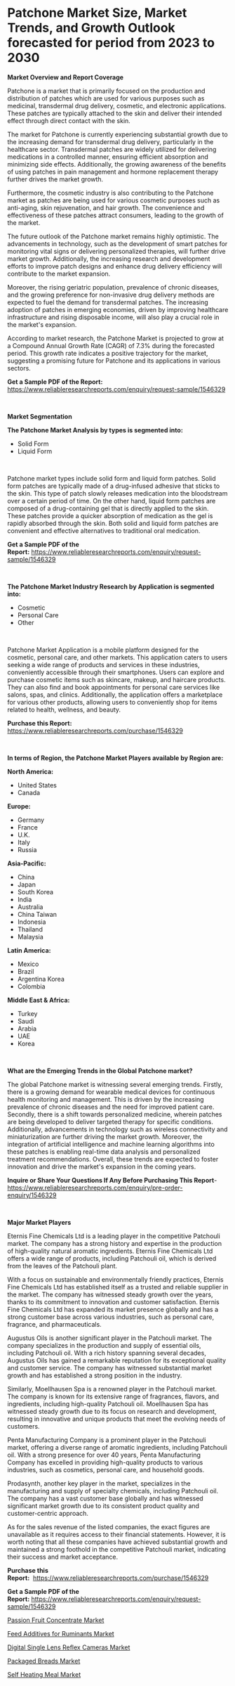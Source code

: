 <p><h1>Patchone Market Size, Market Trends, and Growth Outlook forecasted for period from 2023 to 2030</h1></p><p><strong>Market Overview and Report Coverage</strong></p>
<p><p>Patchone is a market that is primarily focused on the production and distribution of patches which are used for various purposes such as medicinal, transdermal drug delivery, cosmetic, and electronic applications. These patches are typically attached to the skin and deliver their intended effect through direct contact with the skin.</p><p>The market for Patchone is currently experiencing substantial growth due to the increasing demand for transdermal drug delivery, particularly in the healthcare sector. Transdermal patches are widely utilized for delivering medications in a controlled manner, ensuring efficient absorption and minimizing side effects. Additionally, the growing awareness of the benefits of using patches in pain management and hormone replacement therapy further drives the market growth.</p><p>Furthermore, the cosmetic industry is also contributing to the Patchone market as patches are being used for various cosmetic purposes such as anti-aging, skin rejuvenation, and hair growth. The convenience and effectiveness of these patches attract consumers, leading to the growth of the market.</p><p>The future outlook of the Patchone market remains highly optimistic. The advancements in technology, such as the development of smart patches for monitoring vital signs or delivering personalized therapies, will further drive market growth. Additionally, the increasing research and development efforts to improve patch designs and enhance drug delivery efficiency will contribute to the market expansion.</p><p>Moreover, the rising geriatric population, prevalence of chronic diseases, and the growing preference for non-invasive drug delivery methods are expected to fuel the demand for transdermal patches. The increasing adoption of patches in emerging economies, driven by improving healthcare infrastructure and rising disposable income, will also play a crucial role in the market's expansion.</p><p>According to market research, the Patchone Market is projected to grow at a Compound Annual Growth Rate (CAGR) of 7.3% during the forecasted period. This growth rate indicates a positive trajectory for the market, suggesting a promising future for Patchone and its applications in various sectors.</p></p>
<p><strong>Get a Sample PDF of the Report:</strong> <a href="https://www.reliableresearchreports.com/enquiry/request-sample/1546329">https://www.reliableresearchreports.com/enquiry/request-sample/1546329</a></p>
<p>&nbsp;</p>
<p><strong>Market Segmentation</strong></p>
<p><strong>The Patchone Market Analysis by types is segmented into:</strong></p>
<p><ul><li>Solid Form</li><li>Liquid Form</li></ul></p>
<p>&nbsp;</p>
<p><p>Patchone market types include solid form and liquid form patches. Solid form patches are typically made of a drug-infused adhesive that sticks to the skin. This type of patch slowly releases medication into the bloodstream over a certain period of time. On the other hand, liquid form patches are composed of a drug-containing gel that is directly applied to the skin. These patches provide a quicker absorption of medication as the gel is rapidly absorbed through the skin. Both solid and liquid form patches are convenient and effective alternatives to traditional oral medication.</p></p>
<p><strong>Get a Sample PDF of the Report:</strong>&nbsp;<a href="https://www.reliableresearchreports.com/enquiry/request-sample/1546329">https://www.reliableresearchreports.com/enquiry/request-sample/1546329</a></p>
<p>&nbsp;</p>
<p><strong>The Patchone Market Industry Research by Application is segmented into:</strong></p>
<p><ul><li>Cosmetic</li><li>Personal Care</li><li>Other</li></ul></p>
<p>&nbsp;</p>
<p><p>Patchone Market Application is a mobile platform designed for the cosmetic, personal care, and other markets. This application caters to users seeking a wide range of products and services in these industries, conveniently accessible through their smartphones. Users can explore and purchase cosmetic items such as skincare, makeup, and haircare products. They can also find and book appointments for personal care services like salons, spas, and clinics. Additionally, the application offers a marketplace for various other products, allowing users to conveniently shop for items related to health, wellness, and beauty.</p></p>
<p><strong>Purchase this Report:</strong>&nbsp; <a href="https://www.reliableresearchreports.com/purchase/1546329">https://www.reliableresearchreports.com/purchase/1546329</a></p>
<p>&nbsp;</p>
<p><strong>In terms of Region, the Patchone Market Players available by Region are:</strong></p>
<p>
    <p> <strong> North America: </strong>
        <ul>
            <li>United States</li>
            <li>Canada</li>
        </ul>
        </p> 
    <p> <strong> Europe: </strong>
        <ul>
            <li>Germany</li>
            <li>France</li>
            <li>U.K.</li>
            <li>Italy</li>
            <li>Russia</li>
        </ul>
        </p> 
    <p> <strong> Asia-Pacific: </strong>
        <ul>
            <li>China</li>
            <li>Japan</li>
            <li>South Korea</li>
            <li>India</li>
            <li>Australia</li>
            <li>China Taiwan</li>
            <li>Indonesia</li>
            <li>Thailand</li>
            <li>Malaysia</li>
        </ul>
        </p> 
    <p> <strong> Latin America: </strong>
        <ul>
            <li>Mexico</li>
            <li>Brazil</li>
            <li>Argentina Korea</li>
            <li>Colombia</li>
        </ul>
        </p> 
    <p> <strong> Middle East & Africa: </strong>
        <ul>
            <li>Turkey</li>
            <li>Saudi</li>
            <li>Arabia</li>
            <li>UAE</li>
            <li>Korea</li>
        </ul>
    </p>
    </p>
<p>&nbsp;</p>
<p><strong>What are the Emerging Trends in the Global Patchone market?</strong></p>
<p><p>The global Patchone market is witnessing several emerging trends. Firstly, there is a growing demand for wearable medical devices for continuous health monitoring and management. This is driven by the increasing prevalence of chronic diseases and the need for improved patient care. Secondly, there is a shift towards personalized medicine, wherein patches are being developed to deliver targeted therapy for specific conditions. Additionally, advancements in technology such as wireless connectivity and miniaturization are further driving the market growth. Moreover, the integration of artificial intelligence and machine learning algorithms into these patches is enabling real-time data analysis and personalized treatment recommendations. Overall, these trends are expected to foster innovation and drive the market's expansion in the coming years.</p></p>
<p><strong>Inquire or Share Your Questions If Any Before Purchasing This Report</strong>- <a href="https://www.reliableresearchreports.com/enquiry/pre-order-enquiry/1546329">https://www.reliableresearchreports.com/enquiry/pre-order-enquiry/1546329</a></p>
<p>&nbsp;</p>
<p><strong>Major Market Players</strong></p>
<p><p>Eternis Fine Chemicals Ltd is a leading player in the competitive Patchouli market. The company has a strong history and expertise in the production of high-quality natural aromatic ingredients. Eternis Fine Chemicals Ltd offers a wide range of products, including Patchouli oil, which is derived from the leaves of the Patchouli plant.</p><p>With a focus on sustainable and environmentally friendly practices, Eternis Fine Chemicals Ltd has established itself as a trusted and reliable supplier in the market. The company has witnessed steady growth over the years, thanks to its commitment to innovation and customer satisfaction. Eternis Fine Chemicals Ltd has expanded its market presence globally and has a strong customer base across various industries, such as personal care, fragrance, and pharmaceuticals.</p><p>Augustus Oils is another significant player in the Patchouli market. The company specializes in the production and supply of essential oils, including Patchouli oil. With a rich history spanning several decades, Augustus Oils has gained a remarkable reputation for its exceptional quality and customer service. The company has witnessed substantial market growth and has established a strong position in the industry.</p><p>Similarly, Moellhausen Spa is a renowned player in the Patchouli market. The company is known for its extensive range of fragrances, flavors, and ingredients, including high-quality Patchouli oil. Moellhausen Spa has witnessed steady growth due to its focus on research and development, resulting in innovative and unique products that meet the evolving needs of customers.</p><p>Penta Manufacturing Company is a prominent player in the Patchouli market, offering a diverse range of aromatic ingredients, including Patchouli oil. With a strong presence for over 40 years, Penta Manufacturing Company has excelled in providing high-quality products to various industries, such as cosmetics, personal care, and household goods.</p><p>Prodasynth, another key player in the market, specializes in the manufacturing and supply of specialty chemicals, including Patchouli oil. The company has a vast customer base globally and has witnessed significant market growth due to its consistent product quality and customer-centric approach.</p><p>As for the sales revenue of the listed companies, the exact figures are unavailable as it requires access to their financial statements. However, it is worth noting that all these companies have achieved substantial growth and maintained a strong foothold in the competitive Patchouli market, indicating their success and market acceptance.</p></p>
<p><strong>Purchase this Report:</strong>&nbsp;&nbsp;<a href="https://www.reliableresearchreports.com/purchase/1546329">https://www.reliableresearchreports.com/purchase/1546329</a></p>
<p></p>
<p><strong>Get a Sample PDF of the Report:</strong>&nbsp;<a href="https://www.reliableresearchreports.com/enquiry/request-sample/1546329">https://www.reliableresearchreports.com/enquiry/request-sample/1546329</a></p>
<p><p><a href="https://medium.com/@albanamusaj1924/passion-fruit-concentrate-market-insight-market-trends-growth-forecasted-from-2023-to-2030-5afa1ca88dff">Passion Fruit Concentrate Market</a></p><p><a href="https://github.com/NorbertYates/Market-Research-Report-List-2/blob/main/feed-additives-for-ruminants-market.md">Feed Additives for Ruminants Market</a></p><p><a href="https://medium.com/@sarahcornish2022/digital-single-lens-reflex-cameras-market-insights-into-market-cagr-market-trends-and-growth-92df48550eae">Digital Single Lens Reflex Cameras Market</a></p><p><a href="https://medium.com/@dorinaprifti56/packaged-breads-market-research-report-its-history-and-forecast-2023-to-2030-09a1fd114f7c">Packaged Breads Market</a></p><p><a href="https://medium.com/@dritasmani2022/self-heating-meal-market-share-evolution-and-market-growth-trends-2023-2030-1c7ff0a0877b">Self Heating Meal Market</a></p></p>